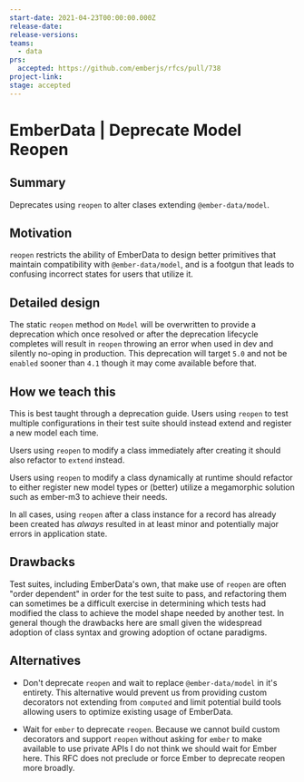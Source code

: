 ```yaml
---
start-date: 2021-04-23T00:00:00.000Z
release-date:
release-versions: 
teams: 
  - data
prs:
  accepted: https://github.com/emberjs/rfcs/pull/738
project-link: 
stage: accepted
---
```


# EmberData | Deprecate Model Reopen

## Summary

Deprecates using `reopen` to alter clases extending `@ember-data/model`.

## Motivation

`reopen` restricts the ability of EmberData to design better primitives that maintain
compatibility with `@ember-data/model`, and is a footgun that leads to confusing incorrect
states for users that utilize it.

## Detailed design

The static `reopen` method on `Model` will be overwritten to provide a deprecation which
once resolved or after the deprecation lifecycle completes will result in `reopen` throwing
an error when used in dev and silently no-oping in production. This deprecation will target
`5.0` and not be `enabled` sooner than `4.1` though it may come available before that.

## How we teach this

This is best taught through a deprecation guide. Users using `reopen` to test multiple
configurations in their test suite should instead extend and register a new model each time.

Users using `reopen` to modify a class immediately after creating it should also refactor
to `extend` instead.

Users using `reopen` to modify a class dynamically at runtime should refactor to either register
new model types or (better) utilize a megamorphic solution such as ember-m3 to achieve their needs.

In all cases, using `reopen` after a class instance for a record has already been created has *always*
resulted in at least minor and potentially major errors in application state.

## Drawbacks

Test suites, including EmberData's own, that make use of `reopen` are often "order dependent" in order
for the test suite to pass, and refactoring them can sometimes be a difficult exercise in determining
which tests had modified the class to achieve the model shape needed by another test. In general though
the drawbacks here are small given the widespread adoption of class syntax and growing adoption of octane
paradigms.

## Alternatives

- Don't deprecate `reopen` and wait to replace `@ember-data/model` in it's entirety. This alternative would prevent us from providing custom decorators not extending from `computed` and limit potential build tools allowing users to optimize existing usage of EmberData.

- Wait for `ember` to deprecate `reopen`. Because we cannot build custom decorators and support `reopen` without asking for `ember` to make available to use private APIs I do not think we should wait for Ember here. This RFC does not preclude or force Ember to deprecate reopen more broadly.
